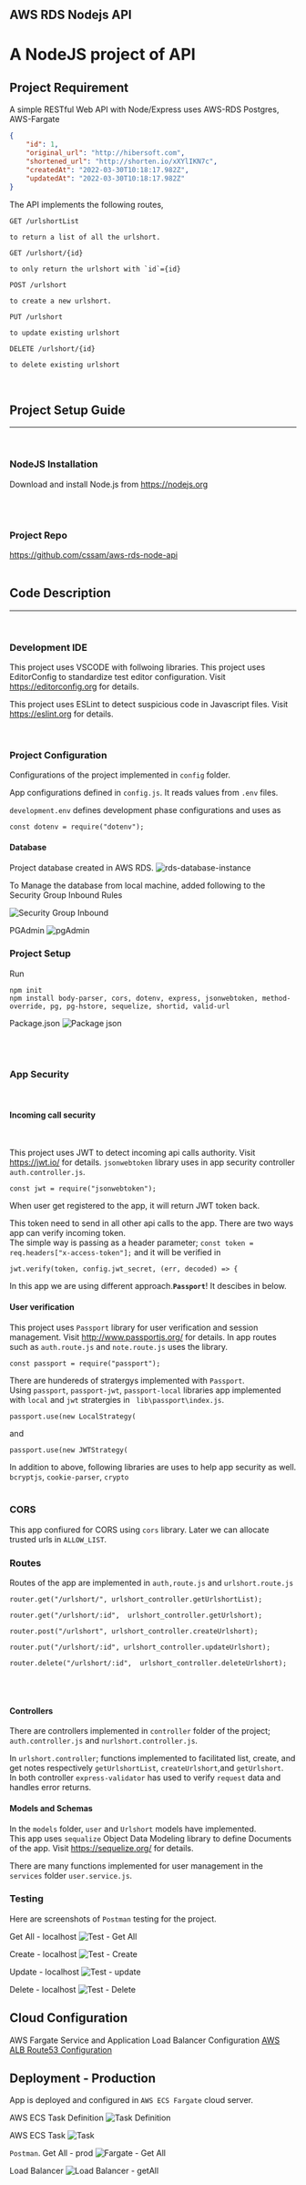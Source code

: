 ## AWS RDS Nodejs API

# **A NodeJS project of API**

## **Project Requirement**

A simple RESTful Web API with Node/Express uses AWS-RDS Postgres, AWS-Fargate  

```json
{
    "id": 1,
    "original_url": "http://hibersoft.com",
    "shortened_url": "http://shorten.io/xXYlIKN7c",
    "createdAt": "2022-03-30T10:18:17.982Z",
    "updatedAt": "2022-03-30T10:18:17.982Z"
}
```

The API implements the following routes,

```text
GET /urlshortList

to return a list of all the urlshort.
```

```text
GET /urlshort/{id}

to only return the urlshort with `id`={id}
```

```text
POST /urlshort

to create a new urlshort.
```

```text
PUT /urlshort

to update existing urlshort
```


```
DELETE /urlshort/{id}

to delete existing urlshort
```


<br>

## **Project Setup Guide**

---

<br>

### **NodeJS Installation**

Download and install Node.js from https://nodejs.org

<br>
<br>

### **Project Repo**

 https://github.com/cssam/aws-rds-node-api  
<br>

## **Code Description**

---

<br>

### **Development IDE**

This project uses VSCODE with follwoing libraries.
This project uses EditorConfig to standardize test editor configuration. Visit https://editorconfig.org for details.

This project uses ESLint to detect suspicious code in Javascript files. Visit https://eslint.org for details.

<br>

### **Project Configuration**

Configurations of the project implemented in `config` folder.

App configurations defined in `config.js`. It reads values from `.env` files.

`development.env` defines development phase configurations and uses as

```
const dotenv = require("dotenv");
```


#### **Database**

Project database created in AWS RDS.
![rds-database-instance](https://user-images.githubusercontent.com/6191308/161145240-7a19fd98-2f5e-43f8-923f-b18f43608d8d.png)

To Manage the database from local machine, added following to the Security Group Inbound Rules

![Security Group Inbound](https://user-images.githubusercontent.com/6191308/161146161-97b031de-9ca7-4c1a-b186-601c55c75f7f.png)

PGAdmin
![pgAdmin](https://user-images.githubusercontent.com/6191308/161147653-4f1eecd1-0008-4f17-a302-8de364701503.png)


### **Project Setup**

Run

```
npm init
npm install body-parser, cors, dotenv, express, jsonwebtoken, method-override, pg, pg-hstore, sequelize, shortid, valid-url
```

Package.json
![Package json](https://user-images.githubusercontent.com/6191308/161906482-43b38068-afcf-45a3-8d7e-efa340262363.png)

<br>
<br>

### **App Security**

<br>

#### **Incoming call security**

<br>

This project uses JWT to detect incoming api calls authority. Visit https://jwt.io/ for details.
`jsonwebtoken` library uses in app security controller `auth.controller.js`.

```
const jwt = require("jsonwebtoken");
```

When user get registered to the app, it will return JWT token back.

This token need to send in all other api calls to the app. There are two ways app can verify incoming token.  
The simple way is passing as a header parameter; `const token = req.headers["x-access-token"];` and it will be verified in

```
jwt.verify(token, config.jwt_secret, (err, decoded) => {
```

In this app we are using different approach.**`Passport`**! It descibes in below.

#### **User verification**

This project uses `Passport` library for user verification and session management. Visit http://www.passportjs.org/ for details. In app routes such as `auth.route.js` and `note.route.js` uses the library.

```
const passport = require("passport");

```

There are hundereds of stratergys implemented with `Passport`.  
Using `passport`, `passport-jwt`, `passport-local` libraries app implemented with `local` and `jwt` stratergies in ` lib\passport\index.js`.

```
passport.use(new LocalStrategy(
```

and

```
passport.use(new JWTStrategy(
```

In addition to above, following libraries are uses to help app security as well.  
`bcryptjs`, `cookie-parser`, `crypto`  
<br>

### **CORS**

This app confiured for CORS using `cors` library.
Later we can allocate trusted urls in `ALLOW_LIST`.

### **Routes**

Routes of the app are implemented in `auth,route.js` and `urlshort.route.js`

<!--```
router.post("/register", auth_controller.register);

router.post("/login", auth_controller.login);
```

```
router.get("/urlshort/:userid", passport.authenticate("jwt", { session: false }), urlshort_controller.getUrlshortList);

router.get("/urlshort/:id", passport.authenticate("jwt", { session: false }), urlshort_controller.getUrlshort);

router.post("/urlshort", passport.authenticate("jwt", { session: false }), urlshort_controller.createUrlshort);

router.put("/urlshort/:id", urlshort_controller.updateUrlshort);

router.delete("/urlshort/:id",  urlshort_controller.deleteUrlshort);

```
-->
```
router.get("/urlshort/", urlshort_controller.getUrlshortList);

router.get("/urlshort/:id",  urlshort_controller.getUrlshort);

router.post("/urlshort", urlshort_controller.createUrlshort);

router.put("/urlshort/:id", urlshort_controller.updateUrlshort);

router.delete("/urlshort/:id",  urlshort_controller.deleteUrlshort);

```
<br>
<br>

#### **Controllers**

There are controllers implemented in `controller` folder of the project; `auth.controller.js` and `nurlshort.controller.js`.

<!--
In `auth.controller` many functions implemented related to app security and user session management. Such as `register`, `login`, `verifyToken`, `getToken`, `currentUser`, and `logout`.
-->

In `urlshort.controller`; functions implemented to facilitated list, create, and get notes respectively `getUrlshortList`, `createUrlshort`,and `getUrlshort`.  
In both controller `express-validator` has used to verify `request` data and handles error returns.

#### **Models and Schemas**

In the `models` folder, `user` and `Urlshort` models have implemented.  
This app uses `sequalize` Object Data Modeling library to define Documents of the app. Visit https://sequelize.org/ for details.

There are many functions implemented for user management in the `services` folder `user.service.js`.


### **Testing**

Here are screenshots of `Postman` testing for the project.
<!--
![user_register](https://user-images.githubusercontent.com/6191308/141512900-d3aba10c-1949-41f8-ab9a-135a7e6e51e4.png)

![user_login](https://user-images.githubusercontent.com/6191308/141512910-09bf6b36-6a04-49db-a956-709dd2e0f11c.png)
-->
Get All - localhost
![Test - Get All](https://user-images.githubusercontent.com/6191308/161903909-46738be4-f5d3-401b-abf1-3d2ec48679d1.png)

Create - localhost
![Test - Create](https://user-images.githubusercontent.com/6191308/161903985-cf4b50b0-a746-4a68-a6d8-1a5d07986fdf.png)

Update - localhost
![Test - update](https://user-images.githubusercontent.com/6191308/161903146-66f1ca75-9d1f-4d3f-a437-7bb9faefc9fb.png)

Delete - localhost
![Test - Delete](https://user-images.githubusercontent.com/6191308/161903232-bcafc306-0549-4ffd-b539-61d2cbcf9e7c.png)

## **Cloud Configuration**
AWS Fargate Service and Application Load Balancer Configuration
[AWS ALB Route53 Configuration](https://github.com/cssamLabs/AWS-ALB-Fargate/blob/main/README.md )

## **Deployment - Production**
App is deployed and configured in `AWS ECS Fargate` cloud server. 

AWS ECS Task Definition
![Task Definition](https://user-images.githubusercontent.com/6191308/161904673-d57092ff-2a3d-4b29-a5ea-704b87310eb1.png)

AWS ECS Task
![Task](https://user-images.githubusercontent.com/6191308/161904775-c8dc94f0-4be2-465c-9bb7-4bcdcfa00d17.png)


`Postman`.
Get All - prod
![Fargate - Get All](https://user-images.githubusercontent.com/6191308/161905930-1b1fe40d-d3ef-4930-b191-7259400995bb.png)

Load Balancer
![Load Balancer - getAll](https://user-images.githubusercontent.com/6191308/162512313-d6df15f3-5ce9-450e-9444-05928b20d377.png)




